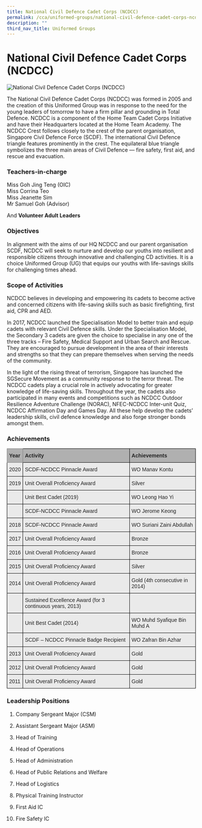 ```yaml
---
title: National Civil Defence Cadet Corps (NCDCC)
permalink: /cca/uniformed-groups/national-civil-defence-cadet-corps-ncdcc/
description: ""
third_nav_title: Uniformed Groups
---
```

National Civil Defence Cadet Corps (NCDCC)
==========================================

![National Civil Defence Cadet Corps (NCDCC)](/images/NCDCC_2019.jpg)

The National Civil Defence Cadet Corps (NCDCC) was formed in 2005 and the creation of this Uniformed Group was in response to the need for the young leaders of tomorrow to have a firm pillar and grounding in Total Defence. NCDCC is a component of the Home Team Cadet Corps Initiative and have their Headquarters located at the Home Team Academy. The NCDCC Crest follows closely to the crest of the parent organisation, Singapore Civil Defence Force (SCDF). The international Civil Defence triangle features prominently in the crest. The equilateral blue triangle symbolizes the three main areas of Civil Defence — fire safety, first aid, and rescue and evacuation.

### Teachers-in-charge


Miss Goh Jing Teng (OIC) <br>
Miss Corrina Teo <br>
Miss Jeanette Sim  <br>
Mr Samuel Goh (Advisor)  

And <b>Volunteer Adult Leaders</b>

### Objectives


In alignment with the aims of our HQ NCDCC and our parent organisation SCDF, NCDCC will seek to nurture and develop our youths into resilient and responsible citizens through innovative and challenging CD activities. It is a choice Uniformed Group (UG) that equips our youths with life-savings skills for challenging times ahead.

### Scope of Activities


NCDCC believes in developing and empowering its cadets to become active and concerned citizens with life-saving skills such as basic firefighting, first aid, CPR and AED. 

  

In 2017, NCDCC launched the Specialisation Model to better train and equip cadets with relevant Civil Defence skills. Under the Specialisation Model, the Secondary 3 cadets are given the choice to specialise in any one of the three tracks – Fire Safety, Medical Support and Urban Search and Rescue. They are encouraged to pursue development in the area of their interests and strengths so that they can prepare themselves when serving the needs of the community. 

  

In the light of the rising threat of terrorism, Singapore has launched the SGSecure Movement as a community response to the terror threat. The NCDCC cadets play a crucial role in actively advocating for greater knowledge of life-saving skills. Throughout the year, the cadets also participated in many events and competitions such as NCDCC Outdoor Resilience Adventure Challenge (NORAC), NFEC-NCDCC Inter-unit Quiz, NCDCC Affirmation Day and Games Day. All these help develop the cadets’ leadership skills, civil defence knowledge and also forge stronger bonds amongst them.

### Achievements


<style type="text/css">
.tg  {border-collapse:collapse;border-spacing:0;}
.tg td{border-color:black;border-style:solid;border-width:1px;font-family:Arial, sans-serif;font-size:14px;
  overflow:hidden;padding:10px 5px;word-break:normal;}
.tg th{border-color:black;border-style:solid;border-width:1px;font-family:Arial, sans-serif;font-size:14px;
  font-weight:normal;overflow:hidden;padding:10px 5px;word-break:normal;}
.tg .tg-y7qa{background-color:#EAEAEA;color:#222;text-align:left;vertical-align:top}
.tg .tg-xxiv{background-color:#B0B0B0;color:#222;font-weight:bold;text-align:left;vertical-align:middle}
.tg .tg-6k70{background-color:#B0B0B0;border-color:inherit;color:#222;font-weight:bold;text-align:left;vertical-align:middle}
.tg .tg-bvia{background-color:#EAEAEA;color:#222;text-align:left;vertical-align:middle}
</style>
<table class="tg">
<thead>
  <tr>
    <th class="tg-6k70"><span style="color:#222;background-color:#B0B0B0">Year</span></th>
    <th class="tg-xxiv"><span style="color:#222;background-color:#B0B0B0">Activity</span></th>
    <th class="tg-xxiv"><span style="color:#222;background-color:#B0B0B0">Achievements</span></th>
  </tr>
</thead>
<tbody>
  <tr>
    <td class="tg-bvia"><span style="color:#222;background-color:#EAEAEA">2020</span></td>
    <td class="tg-bvia"><span style="color:#222;background-color:#EAEAEA">SCDF-NCDCC Pinnacle Award</span><br></td>
    <td class="tg-bvia"><span style="color:#222;background-color:#EAEAEA">WO Manav Kontu</span></td>
  </tr>
  <tr>
    <td class="tg-bvia"><span style="color:#222;background-color:#EAEAEA">2019</span></td>
    <td class="tg-bvia"><span style="color:#222;background-color:#EAEAEA">Unit Overall Proficiency Award</span><br></td>
    <td class="tg-bvia"><span style="color:#222;background-color:#EAEAEA">Silver</span></td>
  </tr>
  <tr>
    <td class="tg-bvia"><span style="color:#222;background-color:#EAEAEA"> </span></td>
    <td class="tg-bvia"><span style="color:#222;background-color:#EAEAEA">Unit Best Cadet (2019) </span></td>
    <td class="tg-bvia"><span style="color:#222;background-color:#EAEAEA">WO Leong Hao Yi </span></td>
  </tr>
  <tr>
    <td class="tg-bvia"><span style="color:#222;background-color:#EAEAEA"> </span></td>
    <td class="tg-bvia"><span style="color:#222;background-color:#EAEAEA">SCDF-NCDCC Pinnacle Award</span></td>
    <td class="tg-bvia"><span style="color:#222;background-color:#EAEAEA">WO Jerome Keong</span></td>
  </tr>
  <tr>
    <td class="tg-bvia"><span style="color:#222;background-color:#EAEAEA">2018</span></td>
    <td class="tg-bvia"><span style="color:#222;background-color:#EAEAEA">SCDF-NCDCC Pinnacle Award</span></td>
    <td class="tg-bvia"><span style="color:#222;background-color:#EAEAEA">WO Suriani Zaini Abdullah</span></td>
  </tr>
  <tr>
    <td class="tg-bvia"><span style="color:#222;background-color:#EAEAEA">2017</span></td>
    <td class="tg-bvia"><span style="color:#222;background-color:#EAEAEA">Unit Overall Proficiency Award </span></td>
    <td class="tg-bvia"><span style="color:#222;background-color:#EAEAEA">Bronze </span><br></td>
  </tr>
  <tr>
    <td class="tg-bvia"><span style="color:#222;background-color:#EAEAEA">2016</span></td>
    <td class="tg-bvia"><span style="color:#222;background-color:#EAEAEA">Unit Overall Proficiency Award </span></td>
    <td class="tg-bvia"><span style="color:#222;background-color:#EAEAEA">Bronze </span></td>
  </tr>
  <tr>
    <td class="tg-bvia"><span style="color:#222;background-color:#EAEAEA">2015</span></td>
    <td class="tg-bvia"><span style="color:#222;background-color:#EAEAEA">Unit Overall Proficiency Award</span></td>
    <td class="tg-bvia"><span style="color:#222;background-color:#EAEAEA">Silver</span></td>
  </tr>
  <tr>
    <td class="tg-bvia"><span style="color:#222;background-color:#EAEAEA">2014</span></td>
    <td class="tg-bvia"><span style="color:#222;background-color:#EAEAEA">Unit Overall Proficiency Award</span></td>
    <td class="tg-bvia"><span style="color:#222;background-color:#EAEAEA">Gold (4th consecutive in 2014)</span></td>
  </tr>
  <tr>
    <td class="tg-bvia"><span style="color:#222;background-color:#EAEAEA"> </span></td>
    <td class="tg-bvia"><span style="color:#222;background-color:#EAEAEA">Sustained Excellence Award (for 3 continuous years, 2013) </span></td>
    <td class="tg-bvia"><span style="color:#222;background-color:#EAEAEA"> </span></td>
  </tr>
  <tr>
    <td class="tg-bvia"><span style="color:#222;background-color:#EAEAEA"> </span></td>
    <td class="tg-bvia"><span style="color:#222;background-color:#EAEAEA">Unit Best Cadet (2014)</span></td>
    <td class="tg-bvia"><span style="color:#222;background-color:#EAEAEA">WO Muhd Syafique Bin Muhd A </span></td>
  </tr>
  <tr>
    <td class="tg-bvia"><span style="color:#222;background-color:#EAEAEA"> </span></td>
    <td class="tg-bvia"><span style="color:#222;background-color:#EAEAEA">SCDF – NCDCC Pinnacle Badge Recipient</span></td>
    <td class="tg-bvia"><span style="color:#222;background-color:#EAEAEA">WO Zafran Bin Azhar </span></td>
  </tr>
  <tr>
    <td class="tg-bvia"><span style="color:#222;background-color:#EAEAEA"> 2013</span></td>
    <td class="tg-bvia"><span style="color:#222;background-color:#EAEAEA">Unit Overall Proficiency Award</span></td>
    <td class="tg-y7qa">Gold</td>
  </tr>
  <tr>
    <td class="tg-bvia"><span style="color:#222;background-color:#EAEAEA"> 2012</span></td>
    <td class="tg-bvia"><span style="color:#222;background-color:#EAEAEA">Unit Overall Proficiency Award</span></td>
    <td class="tg-y7qa">Gold</td>
  </tr>
  <tr>
    <td class="tg-bvia"><span style="color:#222;background-color:#EAEAEA"> 2011</span></td>
    <td class="tg-bvia"><span style="color:#222;background-color:#EAEAEA">Unit Overall Proficiency Award</span></td>
    <td class="tg-y7qa">Gold</td>
  </tr>
</tbody>
</table>

### Leadership Positions


1. Company Sergeant Major (CSM)  

2. Assistant Sergeant Major (ASM)

3. Head of Training

4. Head of Operations

5. Head of Administration

6. Head of Public Relations and Welfare

7. Head of Logistics

8. Physical Training Instructor

9. First Aid IC

10. Fire Safety IC